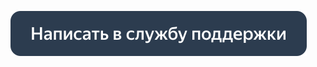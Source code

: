 [![Написать в службу поддержки](../../_images/contact-support.svg)](../troubleshooting/support.md#initial-consultation)
